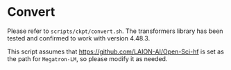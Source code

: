 # Convert

Please refer to `scripts/ckpt/convert.sh`.
The transformers library has been tested and confirmed to work with version 4.48.3.

This script assumes that https://github.com/LAION-AI/Open-Sci-hf is set as the path for `Megatron-LM`, so please modify it as needed.
